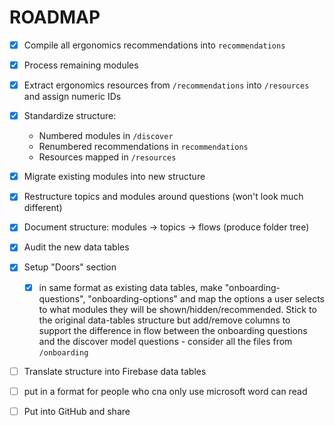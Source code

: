 # ROADMAP

- [x] Compile all ergonomics recommendations into `recommendations`
- [x] Process remaining modules
- [x] Extract ergonomics resources from `/recommendations` into `/resources` and assign numeric IDs
- [x] Standardize structure:
  - Numbered modules in `/discover`
  - Renumbered recommendations in `recommendations`
  - Resources mapped in `/resources`
- [x] Migrate existing modules into new structure
- [x] Restructure topics and modules around questions (won't look much different)
- [x] Document structure: modules → topics → flows (produce folder tree)
- [x] Audit the new data tables
- [x] Setup "Doors" section
  - [x] in same format as existing data tables, make "onboarding-questions", "onboarding-options" and map the options a user selects to what modules they will be shown/hidden/recommended. Stick to the original data-tables structure but add/remove columns to support the difference in flow between the onboarding questions and the discover model questions - consider all the files from `/onboarding`
- [ ] Translate structure into Firebase data tables
- [ ] put in a format for people who cna only use microsoft word can read
- [ ] Put into GitHub and share

